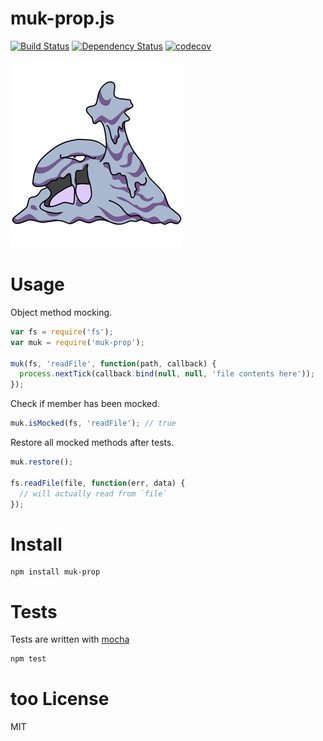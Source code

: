 # muk-prop.js

[![Build Status](https://secure.travis-ci.org/fent/muk-prop.js.svg)](http://travis-ci.org/fent/muk-prop.js)
[![Dependency Status](https://david-dm.org/fent/muk-prop.js.svg)](https://david-dm.org/fent/muk-prop.js)
[![codecov](https://codecov.io/gh/fent/muk-prop.js/branch/master/graph/badge.svg)](https://codecov.io/gh/fent/muk-prop.js)

![muk](muk.gif)

# Usage

Object method mocking.

```js
var fs = require('fs');
var muk = require('muk-prop');

muk(fs, 'readFile', function(path, callback) {
  process.nextTick(callback.bind(null, null, 'file contents here'));
});
```

Check if member has been mocked.

```js
muk.isMocked(fs, 'readFile'); // true
```

Restore all mocked methods after tests.

```js
muk.restore();

fs.readFile(file, function(err, data) {
  // will actually read from `file`
});
```


# Install

    npm install muk-prop


# Tests
Tests are written with [mocha](https://mochajs.org)

```bash
npm test
```

# too License
MIT
